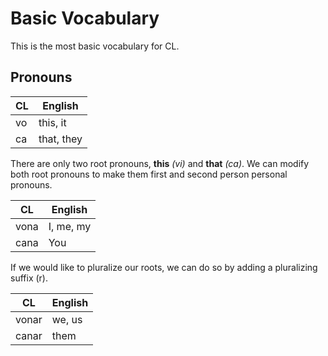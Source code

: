# Basic Vocabulary

This is the most basic vocabulary for CL.

## Pronouns

| CL | English    |
|----|------------|
| vo | this, it   |
| ca | that, they |

There are only two root pronouns, **this** *(vi)* and **that** *(ca)*. We can modify both root pronouns to make them first and second person personal pronouns.

| CL | English    |
|----|------------|
| vona | I, me, my|
| cana | You      |

If we would like to pluralize our roots, we can do so by adding a pluralizing suffix (r).

| CL | English    |
|----|------------|
| vonar | we, us  |
| canar | them    |
